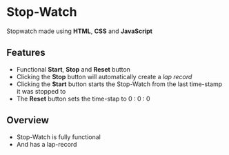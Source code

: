 
# Stop-Watch

Stopwatch made using **HTML**, **CSS** and **JavaScript**


## Features

- Functional **Start**, **Stop** and **Reset** button
- Clicking the **Stop** button will automatically create a *lap record*  
- Clicking the **Start** button starts the Stop-Watch from the last time-stamp it was stopped to 
- The **Reset** button sets the time-stap to 0 : 0 : 0 
## Overview

- Stop-Watch is fully functional
- And has a lap-record 



